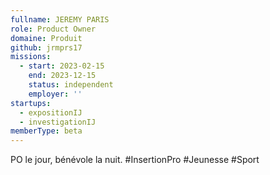 ```yaml
---
fullname: JEREMY PARIS
role: Product Owner
domaine: Produit
github: jrmprs17
missions:
  - start: 2023-02-15
    end: 2023-12-15
    status: independent
    employer: ''
startups:
  - expositionIJ
  - investigationIJ
memberType: beta
---
```


PO le jour, bénévole la nuit. #InsertionPro #Jeunesse #Sport
